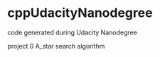 # cppUdacityNanodegree

code generated during Udacity Nanodegree

project 0
A_star search algorithm
